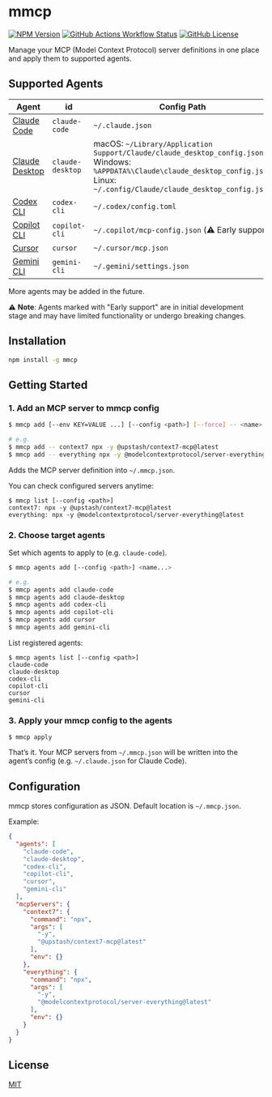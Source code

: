 # mmcp

[![NPM Version](https://img.shields.io/npm/v/mmcp)](https://www.npmjs.com/package/mmcp)
[![GitHub Actions Workflow Status](https://img.shields.io/github/actions/workflow/status/koki-develop/mmcp/release-please.yml)](https://github.com/koki-develop/mmcp/actions/workflows/release-please.yml)
[![GitHub License](https://img.shields.io/github/license/koki-develop/mmcp)](./LICENSE)

Manage your MCP (Model Context Protocol) server definitions in one place and apply them to supported agents.

## Supported Agents

| Agent | id | Config Path |
| --- | --- | --- |
| [Claude Code](https://www.anthropic.com/claude-code) | `claude-code` | `~/.claude.json` |
| [Claude Desktop](https://claude.ai/download) | `claude-desktop` | macOS: `~/Library/Application Support/Claude/claude_desktop_config.json`<br>Windows: `%APPDATA%\Claude\claude_desktop_config.json`<br>Linux: `~/.config/Claude/claude_desktop_config.json` |
| [Codex CLI](https://developers.openai.com/codex/cli) | `codex-cli` | `~/.codex/config.toml` |
| [Copilot CLI](https://github.com/github/gh-copilot) | `copilot-cli` | `~/.copilot/mcp-config.json` (⚠️ Early support) |
| [Cursor](https://docs.cursor.com/) | `cursor` | `~/.cursor/mcp.json` |
| [Gemini CLI](https://google-gemini.github.io/gemini-cli/) | `gemini-cli` | `~/.gemini/settings.json` |

More agents may be added in the future.

⚠️ **Note**: Agents marked with "Early support" are in initial development stage and may have limited functionality or undergo breaking changes.

## Installation

```bash
npm install -g mmcp
```

## Getting Started

### 1. Add an MCP server to mmcp config

```bash
$ mmcp add [--env KEY=VALUE ...] [--config <path>] [--force] -- <name> <command> [args...]

# e.g.
$ mmcp add -- context7 npx -y @upstash/context7-mcp@latest
$ mmcp add -- everything npx -y @modelcontextprotocol/server-everything@latest
```

Adds the MCP server definition into `~/.mmcp.json`.

You can check configured servers anytime:

```console
$ mmcp list [--config <path>]
context7: npx -y @upstash/context7-mcp@latest
everything: npx -y @modelcontextprotocol/server-everything@latest
```

### 2. Choose target agents

Set which agents to apply to (e.g. `claude-code`).

```bash
$ mmcp agents add [--config <path>] <name...>

# e.g.
$ mmcp agents add claude-code
$ mmcp agents add claude-desktop
$ mmcp agents add codex-cli
$ mmcp agents add copilot-cli
$ mmcp agents add cursor
$ mmcp agents add gemini-cli
```

List registered agents:

```console
$ mmcp agents list [--config <path>]
claude-code
claude-desktop
codex-cli
copilot-cli
cursor
gemini-cli
```

### 3. Apply your mmcp config to the agents

```console
$ mmcp apply
```

That’s it. Your MCP servers from `~/.mmcp.json` will be written into the agent’s config (e.g. `~/.claude.json` for Claude Code).


## Configuration

mmcp stores configuration as JSON. Default location is `~/.mmcp.json`.

Example:

```json
{
  "agents": [
    "claude-code",
    "claude-desktop",
    "codex-cli",
    "copilot-cli",
    "cursor",
    "gemini-cli"
  ],
  "mcpServers": {
    "context7": {
      "command": "npx",
      "args": [
        "-y",
        "@upstash/context7-mcp@latest"
      ],
      "env": {}
    },
    "everything": {
      "command": "npx",
      "args": [
        "-y",
        "@modelcontextprotocol/server-everything@latest"
      ],
      "env": {}
    }
  }
}
```

## License

[MIT](./LICENSE)
